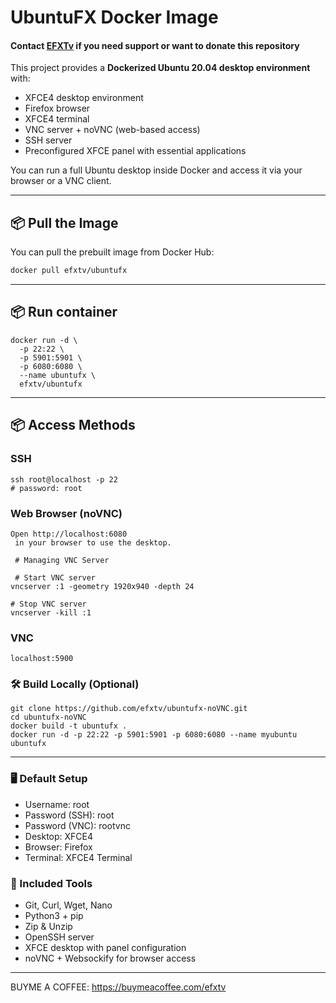 # UbuntuFX Docker Image

#### Contact [EFXTv](https://t.me/efxtv) if you need support or want to donate this repository

This project provides a **Dockerized Ubuntu 20.04 desktop environment** with:

- XFCE4 desktop environment
- Firefox browser
- XFCE4 terminal
- VNC server + noVNC (web-based access)
- SSH server
- Preconfigured XFCE panel with essential applications

You can run a full Ubuntu desktop inside Docker and access it via your browser or a VNC client.

---

## 📦 Pull the Image

You can pull the prebuilt image from Docker Hub:

```bash
docker pull efxtv/ubuntufx
```
---
## 📦 Run container
```
docker run -d \
  -p 22:22 \
  -p 5901:5901 \
  -p 6080:6080 \
  --name ubuntufx \
  efxtv/ubuntufx
```
---

## 📦 Access Methods

### SSH
```
ssh root@localhost -p 22
# password: root
```

### Web Browser (noVNC)
```
Open http://localhost:6080
 in your browser to use the desktop.

 # Managing VNC Server

 # Start VNC server
vncserver :1 -geometry 1920x940 -depth 24

# Stop VNC server
vncserver -kill :1

```
### VNC
```
localhost:5900
```

### 🛠️ Build Locally (Optional)
```
git clone https://github.com/efxtv/ubuntufx-noVNC.git
cd ubuntufx-noVNC
docker build -t ubuntufx .
docker run -d -p 22:22 -p 5901:5901 -p 6080:6080 --name myubuntu ubuntufx
```
---
### 🖥️ Default Setup
- Username: root
- Password (SSH): root
- Password (VNC): rootvnc
- Desktop: XFCE4
- Browser: Firefox
- Terminal: XFCE4 Terminal

### 🔧 Included Tools
- Git, Curl, Wget, Nano
- Python3 + pip
- Zip & Unzip
- OpenSSH server
- XFCE desktop with panel configuration
- noVNC + Websockify for browser access

---
BUYME A COFFEE: https://buymeacoffee.com/efxtv





